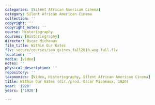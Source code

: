 ```yaml
---
categories: [Silent African American Cinema]
category: Silent African American Cinema
collection: ''
copyright: ''
copyright_notes: ''
course: Historiography
courses: [Historiography]
director: Oscar Micheaux
film_title: Within Our Gates
flv: secure/courses/soa_gaines_fall2010_wog_full.flv
location: ''
media: [video]
notes: ''
physical_description: ''
repository: ''
taxonomies: [Video, Historiography, Silent African American Cinema]
title: Within Our Gates (dir./prod. Oscar Micheaux, 1920)
year: '1920'
years: ['1920']

---
```

